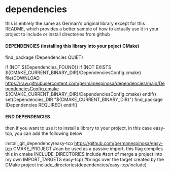 # dependencies
this is entirely the same as German's original library except for this README, which provides a better sample of how to actually use it in your project to include or install directories from github

####
#### DEPENDENCIES (installing this library into your poject CMake)
####
find_package (Dependencies QUIET)

if (NOT ${Dependencies_FOUND})
    if (NOT EXISTS ${CMAKE_CURRENT_BINARY_DIR}/DependenciesConfig.cmake)
        file(DOWNLOAD https://raw.githubusercontent.com/germanespinosa/dependencies/main/DependenciesConfig.cmake ${CMAKE_CURRENT_BINARY_DIR}/DependenciesConfig.cmake)
    endif()
    set(Dependencies_DIR "${CMAKE_CURRENT_BINARY_DIR}")
    find_package (Dependencies REQUIRED)
endif()

####
#### END DEPENDENCIES

####


then if you want to use it to install a library to your project, in this case easy-tcp, you can add the following below

install_git_dependency(easy-tcp https://github.com/germanespinosa/easy-tcp CMAKE_PROJECT #can be used as a passive import, this flag compiles this in cmake
        INCLUDE_DIRECTORIES include #sort of merge a project into my own
        IMPORT_TARGETS easy-tcp) #brings over the target created by the CMake project
include_directories(dependencies/easy-tcp/include)
